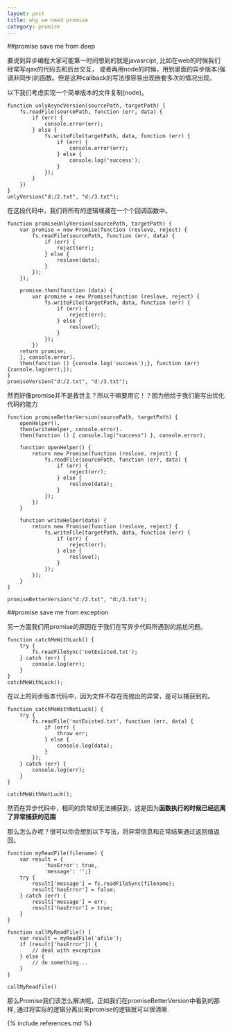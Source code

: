 ```yaml
---
layout: post
title: why we need promise
category: promise
---
```


##promise save me from deep

要说到异步编程大家可能第一时间想到的就是javasrcipt, 比如在web的时候我们经常写ajax的代码去和后台交互，
或者再用node的时候，用到里面的异步版本(强调非同步)的函数。但是这种callback的写法很容易出现嵌套多次的情况出现。

以下我们考虑实现一个简单版本的文件复制(node)。

    function unlyAsyncVersion(sourcePath, targetPath) {
        fs.readFile(sourcePath, function (err, data) {
            if (err) {
                console.error(err);
            } else {
                fs.writeFile(targetPath, data, function (err) {
                    if (err) {
                        console.error(err);                    
                    } else {
                        console.log('success');
                    }
                });
            }
        })
    }
    unlyVersion("d:/2.txt", "d:/3.txt");

在这段代码中，我们将所有的逻辑埋藏在一个个回调函数中。

    function promiseUnlyVersion(sourcePath, targetPath) {
        var promise = new Promise(function (reslove, reject) {
            fs.readFile(sourcePath, function (err, data) {
                if (err) {
                    reject(err);
                } else {
                    reslove(data);
                }
            });
        });
        
        promise.then(function (data) {
            var promise = new Promise(function (reslove, reject) {
                fs.writeFile(targetPath, data, function (err) {
                    if (err) {
                        reject(err);
                    } else {
                        reslove();
                    }
                });            
            })
        return promise;
        }, console.error).
        then(function () {console.log('success');}, function (err) {console.log(err);});
    }
    promiseVersion("d:/2.txt", "d:/3.txt");

然而好像promise并不是救世主？所以干嘛要用它！？因为他给于我们能写出优化代码的能力

    function promiseBetterVersion(sourcePath, targetPath) {    
        openHelper().
        then(writeHelper, console.error).
        then(function () { console.log("success") }, console.error);
    
        function openHelper() {
            return new Promise(function (reslove, reject) {
                fs.readFile(sourcePath, function (err, data) {
                    if (err) {
                        reject(err);
                    } else {
                        reslove(data);
                    }
                });
            })
        }
        
        function writeHelper(data) {
            return new Promise(function (reslove, reject) {
                fs.writeFile(targetPath, data, function (err) {
                    if (err) {
                        reject(err);
                    } else {
                        reslove();
                    }
                });            
            });
        }
    }
    
    promiseBetterVersion("d:/2.txt", "d:/3.txt");

##promise save me from exception

另一方面我们用promise的原因在于我们在写异步代码所遇到的尴尬问题。

    function catchMeWithLuck() {
        try {
            fs.readFileSync('notExisted.txt');
        } catch (err) {
            console.log(err);
        }
    }
    catchMeWithLuck();

在以上的同步版本代码中，因为文件不存在而抛出的异常，是可以捕获到的。

    function catchMeWithNotLuck() {
        try {
            fs.readFile('notExisted.txt', function (err, data) {
                if (err) {
                    throw err;
                } else {
                    console.log(data);
                }
            });
        } catch (err) {
            console.log(err);
        }
    }
    
    catchMeWithNotLuck();


然而在异步代码中，相同的异常却无法捕获到，这是因为**函数执行的时候已经远离了异常捕获的范围**

那么怎么办呢？很可以你会想到以下写法，将异常信息和正常结果通过返回值返回。

    function myReadFile(filename) {
        var result = {
                'hasError': true,
                'message': '';}
        try {
            result['message'] = fs.readFileSync(filename);
            result['hasError'] = false;
        } catch (err) {
            result['message'] = err;
            result['hasError'] = true;
        }
    }
    
    function callMyReadFile() {
        var result = myReadFile('afile');
        if (result['hasError']) {
            // deal with exception
        } else {
            // do something...
        }
    }
    
    callMyReadFile()


那么Promise我们该怎么解决呢，正如我们在promiseBetterVersion中看到的那样, 通过将实际的逻辑分离出来promise的逻辑就可以很清晰.

{% include references.md %}
 